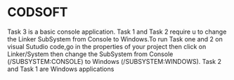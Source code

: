 # CODSOFT
Task 3 is a basic console application.
Task 1 and Task 2 require u to change the Linker SubSystem from Console to Windows.To run Task one and 2 on visual Sutudio code,go in the properties of your project then click on Linker/System then change the SubSystem from Console (/SUBSYSTEM:CONSOLE) to Windows (/SUBSYSTEM:WINDOWS).
Task 2 and Task 1 are Windows applications
